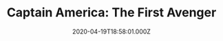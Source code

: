 ---
title: "Captain America: The First Avenger"
year: 2011
date: 2020-04-19T18:58:01.000Z
permalink: /almanac/movies/2020-04-19-captain-america-the-first-avenger/index.html
rating: 3
tmdbid: 1771
---